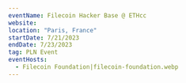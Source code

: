 ```yaml
---
eventName: Filecoin Hacker Base @ ETHcc
website: 
location: "Paris, France"
startDate: 7/21/2023
endDate: 7/23/2023
tag: PLN Event
eventHosts:
  - Filecoin Foundation|filecoin-foundation.webp
---
```

